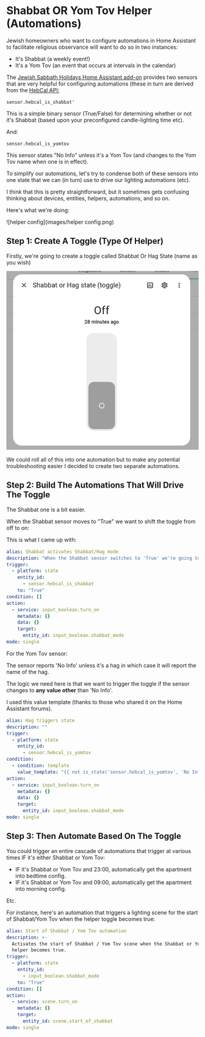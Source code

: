 # Shabbat OR Yom Tov Helper (Automations)

Jewish homeowners who want to configure automations in Home Assistant to facilitate religious observance will want to do so in two instances:

- It's Shabbat (a weekly event!)
- It's a Yom Tov (an event that occurs at intervals in the calendar)

The [Jewish Sabbath Holidays Home Assistant add-on](https://github.com/rt400/Jewish-Sabbaths-Holidays) provides two sensors that are very helpful for configuring automations (these in turn are derived from the [HebCal API:](https://www.hebcal.com/home/developer-apis)

```
sensor.hebcal_is_shabbat'
```

This is a simple binary sensor (True/False) for determining whether or not it's Shabbat (based upon your preconfigured candle-lighting time etc).

And:

```
sensor.hebcal_is_yomtov
```

This sensor states "No Info" unless it's a Yom Tov (and changes to the Yom Tov name when one is in effect).

To simplify our automations, let's try to condense both of these sensors into one state that we can (in turn) use to drive our lighting automations  (etc).

I think that this is pretty straightforward, but it sometimes gets confusing thinking about devices, entities, helpers, automations, and so on.

Here's what we're doing:

![helper config](images/helper config.png)

## Step 1: Create A Toggle (Type Of Helper)

Firstly, we're going to create a toggle called Shabbat Or Hag State (name as you wish)

![1](images/1.png)

We could roll all of this into one automation but to make any potential troubleshooting easier I decided to create two separate automations.

## Step 2: Build The Automations That Will Drive The Toggle

The Shabbat one is a bit easier.

When the Shabbat sensor moves to "True" we want to shift the toggle from off to on:

This is what I came up with:

```yaml
alias: Shabbat activates Shabbat/Hag mode
description: "When the Shabbat sensor switches to 'True' we're going to turn the Shabbat or Hag toggle on"
trigger:
  - platform: state
    entity_id:
      - sensor.hebcal_is_shabbat
    to: "True"
condition: []
action:
  - service: input_boolean.turn_on
    metadata: {}
    data: {}
    target:
      entity_id: input_boolean.shabbat_mode
mode: single

```

For the Yom Tov sensor:

The sensor reports 'No Info' unless it's a hag in which case it will report the name of the hag.

The logic we need here is that we want to trigger the toggle if the sensor changes to **any value other** than 'No Info'.

I used this value template (thanks to those who shared it on the Home Assistant forums).

```yaml
alias: Hag triggers state
description: ""
trigger:
  - platform: state
    entity_id:
      - sensor.hebcal_is_yomtov
condition:
  - condition: template
    value_template: "{{ not is_state('sensor.hebcal_is_yomtov', 'No Info') }}"
action:
  - service: input_boolean.turn_on
    metadata: {}
    data: {}
    target:
      entity_id: input_boolean.shabbat_mode
mode: single

```

## Step 3: Then Automate Based On The Toggle

You could trigger an entire cascade of automations that trigger at various times IF it's either Shabbat or Yom Tov:

- IF it's Shabbat or Yom Tov and 23:00, automatically get the apartment into bedtime config.
- IF it's Shabbat or Yom Tov and 09:00, automatically get the apartment into morning config.

Etc.

For instance, here's an automation that triggers a lighting scene for the start of Shabbat/Yom Tov when the helper toggle becomes true:

```yaml
alias: Start of Shabbat / Yom Tov automation
description: >-
  Activates the start of Shabbat / Yom Tov scene when the Shabbat or Yom Tov
  helper becomes true.
trigger:
  - platform: state
    entity_id:
      - input_boolean.shabbat_mode
    to: "True"
condition: []
action:
  - service: scene.turn_on
    metadata: {}
    target:
      entity_id: scene.start_of_shabbat
mode: single

```

